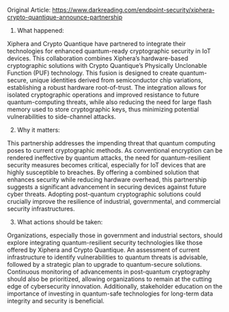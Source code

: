 Original Article: https://www.darkreading.com/endpoint-security/xiphera-crypto-quantique-announce-partnership

1) What happened:

Xiphera and Crypto Quantique have partnered to integrate their technologies for enhanced quantum-ready cryptographic security in IoT devices. This collaboration combines Xiphera’s hardware-based cryptographic solutions with Crypto Quantique’s Physically Unclonable Function (PUF) technology. This fusion is designed to create quantum-secure, unique identities derived from semiconductor chip variations, establishing a robust hardware root-of-trust. The integration allows for isolated cryptographic operations and improved resistance to future quantum-computing threats, while also reducing the need for large flash memory used to store cryptographic keys, thus minimizing potential vulnerabilities to side-channel attacks.

2) Why it matters:

This partnership addresses the impending threat that quantum computing poses to current cryptographic methods. As conventional encryption can be rendered ineffective by quantum attacks, the need for quantum-resilient security measures becomes critical, especially for IoT devices that are highly susceptible to breaches. By offering a combined solution that enhances security while reducing hardware overhead, this partnership suggests a significant advancement in securing devices against future cyber threats. Adopting post-quantum cryptographic solutions could crucially improve the resilience of industrial, governmental, and commercial security infrastructures.

3) What actions should be taken:

Organizations, especially those in government and industrial sectors, should explore integrating quantum-resilient security technologies like those offered by Xiphera and Crypto Quantique. An assessment of current infrastructure to identify vulnerabilities to quantum threats is advisable, followed by a strategic plan to upgrade to quantum-secure solutions. Continuous monitoring of advancements in post-quantum cryptography should also be prioritized, allowing organizations to remain at the cutting edge of cybersecurity innovation. Additionally, stakeholder education on the importance of investing in quantum-safe technologies for long-term data integrity and security is beneficial.